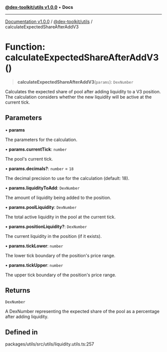 [**@dex-toolkit/utils v1.0.0**](../README.md) • **Docs**

***

[Documentation v1.0.0](../../../packages.md) / [@dex-toolkit/utils](../README.md) / calculateExpectedShareAfterAddV3

# Function: calculateExpectedShareAfterAddV3()

> **calculateExpectedShareAfterAddV3**(`params`): `DexNumber`

Calculates the expected share of pool after adding liquidity to a V3 position.
The calculation considers whether the new liquidity will be active at the current tick.

## Parameters

• **params**

The parameters for the calculation.

• **params.currentTick**: `number`

The pool's current tick.

• **params.decimals?**: `number` = `18`

The decimal precision to use for the calculation (default: 18).

• **params.liquidityToAdd**: `DexNumber`

The amount of liquidity being added to the position.

• **params.poolLiquidity**: `DexNumber`

The total active liquidity in the pool at the current tick.

• **params.positionLiquidity?**: `DexNumber`

The current liquidity in the position (if it exists).

• **params.tickLower**: `number`

The lower tick boundary of the position's price range.

• **params.tickUpper**: `number`

The upper tick boundary of the position's price range.

## Returns

`DexNumber`

A DexNumber representing the expected share of the pool as a percentage after adding liquidity.

## Defined in

packages/utils/src/utils/liquidity.utils.ts:257

